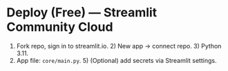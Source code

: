 # Deploy (Free) — Streamlit Community Cloud

1) Fork repo, sign in to streamlit.io. 2) New app → connect repo. 3) Python 3.11.
4) App file: `core/main.py`. 5) (Optional) add secrets via Streamlit settings.
